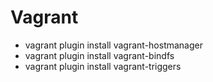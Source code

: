 Vagrant
=======

- vagrant plugin install vagrant-hostmanager
- vagrant plugin install vagrant-bindfs
- vagrant plugin install vagrant-triggers

